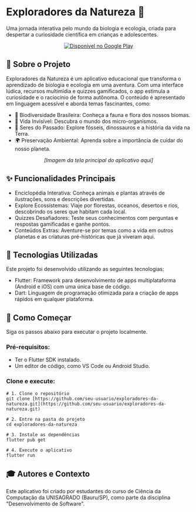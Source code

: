 # Exploradores da Natureza 🌿

Uma jornada interativa pelo mundo da biologia e ecologia, criada para despertar a curiosidade científica em crianças e adolescentes.

<p align="center">
<a href="https://play.google.com/store/apps/details?id=br.edu.unisagrado.exploradores_da_natureza&pcampaignid=web_share">
<img src="https://www.google.com/search?q=https://img.shields.io/badge/Dispon%C3%ADvel%2520no-Google%2520Play-orange.svg%3Fstyle%3Dfor-the-badge%26logo%3Dgoogle-play" alt="Disponível no Google Play">
</a>
</p>

## 📖 Sobre o Projeto
Exploradores da Natureza é um aplicativo educacional que transforma o aprendizado de biologia e ecologia em uma aventura. Com uma interface lúdica, recursos multimídia e quizzes gamificados, o app estimula a curiosidade e o raciocínio de forma autônoma.
O conteúdo é apresentado em linguagem acessível e aborda temas fascinantes, como:
- 🌳 Biodiversidade Brasileira: Conheça a fauna e flora dos nossos biomas.
- 🔬 Vida Invisível: Descubra o mundo dos micro-organismos.
- 🦖 Seres do Passado: Explore fósseis, dinossauros e a história da vida na Terra.
- 🌍 Preservação Ambiental: Aprenda sobre a importância de cuidar do nosso planeta.

<p align="center">
<em>[Imagem da tela principal do aplicativo aqui]</em>
</p>

## ✨ Funcionalidades Principais
- Enciclopédia Interativa: Conheça animais e plantas através de ilustrações, sons e descrições divertidas.
- Explore Ecossistemas: Viaje por florestas, oceanos, desertos e rios, descobrindo os seres que habitam cada local.
- Quizzes Desafiadores: Teste seus conhecimentos com perguntas e respostas gamificadas e ganhe pontos.
- Conteúdos Extras: Aventure-se por temas como a vida em outros planetas e as criaturas pré-históricas que já viveram aqui.

## 🚀 Tecnologias Utilizadas
Este projeto foi desenvolvido utilizando as seguintes tecnologias:
- Flutter: Framework para desenvolvimento de apps multiplataforma (Android e iOS) com uma única base de código.
- Dart: Linguagem de programação otimizada para a criação de apps rápidos em qualquer plataforma.

## 🏁 Como Começar
Siga os passos abaixo para executar o projeto localmente.
### Pré-requisitos:
- Ter o Flutter SDK instalado.
- Um editor de código, como VS Code ou Android Studio.

### Clone e execute:
```
# 1. Clone o repositório
git clone [https://github.com/seu-usuario/exploradores-da-natureza.git](https://github.com/seu-usuario/exploradores-da-natureza.git)

# 2. Entre na pasta do projeto
cd exploradores-da-natureza

# 3. Instale as dependências
flutter pub get

# 4. Execute o aplicativo
flutter run
```


## 🎓 Autores e Contexto
Este aplicativo foi criado por estudantes do curso de Ciência da Computação da UNISAGRADO (Bauru/SP), como parte da disciplina "Desenvolvimento de Software".
